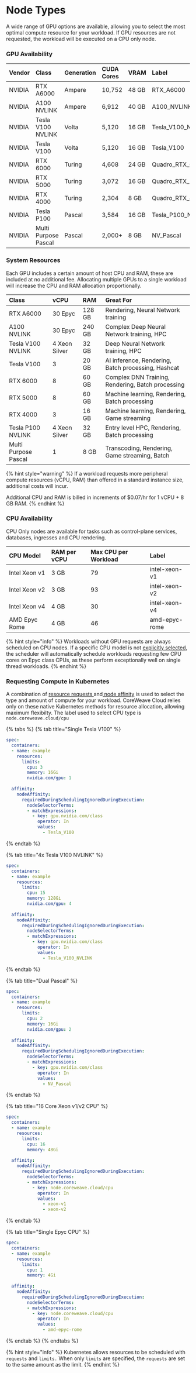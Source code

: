 # Node Types

A wide range of GPU options are available, allowing you to select the most optimal compute resource for your workload. If GPU resources are not requested, the workload will be executed on a CPU only node.

### GPU Availability

| Vendor | Class | Generation | CUDA Cores | VRAM | Label |
| :--- | :--- | :--- | :--- | :--- | :--- |
| NVIDIA | RTX A6000 | Ampere | 10,752 | 48 GB | RTX\_A6000 |
| NVIDIA | A100 NVLINK | Ampere | 6,912 | 40 GB | A100\_NVLINK |
| NVIDIA | Tesla V100 NVLINK | Volta | 5,120 | 16 GB | Tesla\_V100\_NVLINK |
| NVIDIA | Tesla V100 | Volta | 5,120 | 16 GB | Tesla\_V100 |
| NVIDIA | RTX 6000 | Turing | 4,608 | 24 GB | Quadro\_RTX\_6000 |
| NVIDIA | RTX 5000 | Turing | 3,072 | 16 GB | Quadro\_RTX\_5000 |
| NVIDIA | RTX 4000 | Turing | 2,304 | 8 GB  | Quadro\_RTX\_4000 |
| NVIDIA | Tesla P100 | Pascal | 3,584 | 16 GB | Tesla\_P100\_NVLINK |
| NVIDIA | Multi Purpose Pascal | Pascal | 2,000+ | 8 GB | NV\_Pascal |

### System Resources

Each GPU includes a certain amount of host CPU and RAM, these are included at no additional fee. Allocating multiple GPUs to a single workload will increase the CPU and RAM allocation proportionally.

| Class | vCPU | RAM | Great For |
| :--- | :--- | :--- | :--- |
| RTX A6000 | 30 Epyc | 128 GB | Rendering, Neural Network training |
| A100 NVLINK | 30 Epyc | 240 GB | Complex Deep Neural Network training, HPC |
| Tesla V100 NVLINK | 4 Xeon Silver | 32 GB | Deep Neural Network training, HPC |
| Tesla V100 | 3 | 20 GB | AI inference, Rendering, Batch processing, Hashcat |
| RTX 6000 | 8 | 60 GB | Complex DNN Training, Rendering, Batch processing |
| RTX 5000 | 8 | 60 GB | Machine learning, Rendering, Batch processing |
| RTX 4000 | 3 | 16 GB | Machine learning, Rendering, Game streaming |
| Tesla P100 NVLINK | 4 Xeon Silver | 32 GB | Entry level HPC, Rendering, Batch processing |
| Multi Purpose Pascal | 1 | 8 GB | Transcoding, Rendering, Game streaming, Batch |

{% hint style="warning" %}
If a workload requests more peripheral compute resources \(vCPU, RAM\) than offered in a standard instance size, additional costs will incur. 

Additional CPU and RAM is billed in increments of $0.07/hr for 1 vCPU + 8 GB RAM.
{% endhint %}

### CPU Availability

CPU Only nodes are available for tasks such as control-plane services, databases, ingresses and CPU rendering. 

| CPU Model | RAM per vCPU | Max CPU per Workload | Label |
| :--- | :--- | :--- | :--- |
| Intel Xeon v1 | 3 GB | 79 | intel-xeon-v1 |
| Intel Xeon v2 | 3 GB | 93 | intel-xeon-v2 |
| Intel Xeon v4 | 4 GB | 30 | intel-xeon-v4 |
| AMD Epyc Rome | 4 GB | 46 | amd-epyc-rome |

{% hint style="info" %}
Workloads without GPU requests are always scheduled on CPU nodes. If a specific CPU model is not [explicitly selected](node-types.md#requesting-compute-in-kubernetes), the scheduler will automatically schedule workloads requesting few CPU cores on Epyc class CPUs, as these perform exceptionally well on single thread workloads.
{% endhint %}

### Requesting Compute in Kubernetes

A combination of [resource requests ](https://kubernetes.io/docs/concepts/configuration/manage-resources-containers/#requests-and-limits)and[ node affinity](https://kubernetes.io/docs/concepts/scheduling-eviction/assign-pod-node/#node-affinity) is used to select the type and amount of compute for your workload. CoreWeave Cloud relies only on these native Kubernetes methods for resource allocation, allowing maximum flexibilty. The label used to select CPU type is `node.coreweave.cloud/cpu`

{% tabs %}
{% tab title="Single Tesla V100" %}
```yaml
spec:
  containers:
  - name: example
    resources:
      limits:
        cpu: 3
        memory: 16Gi
        nvidia.com/gpu: 1
        
  affinity:
    nodeAffinity:
      requiredDuringSchedulingIgnoredDuringExecution:
        nodeSelectorTerms:
        - matchExpressions:
          - key: gpu.nvidia.com/class
            operator: In
            values:
              - Tesla_V100
```
{% endtab %}

{% tab title="4x Tesla V100 NVLINK" %}
```yaml
spec:
  containers:
  - name: example
    resources:
      limits:
        cpu: 15
        memory: 128Gi
        nvidia.com/gpu: 4
        
  affinity:
    nodeAffinity:
      requiredDuringSchedulingIgnoredDuringExecution:
        nodeSelectorTerms:
        - matchExpressions:
          - key: gpu.nvidia.com/class
            operator: In
            values:
              - Tesla_V100_NVLINK
```
{% endtab %}

{% tab title="Dual Pascal" %}
```yaml
spec:
  containers:
  - name: example
    resources:
      limits:
        cpu: 2
        memory: 16Gi
        nvidia.com/gpu: 2
        
  affinity:
    nodeAffinity:
      requiredDuringSchedulingIgnoredDuringExecution:
        nodeSelectorTerms:
        - matchExpressions:
          - key: gpu.nvidia.com/class
            operator: In
            values:
              - NV_Pascal
```
{% endtab %}

{% tab title="16 Core Xeon v1/v2 CPU" %}
```yaml
spec:
  containers:
  - name: example
    resources:
      limits:
        cpu: 16
        memory: 48Gi
        
  affinity:
    nodeAffinity:
      requiredDuringSchedulingIgnoredDuringExecution:
        nodeSelectorTerms:
        - matchExpressions:
          - key: node.coreweave.cloud/cpu
            operator: In
            values:
              - xeon-v1
              - xeon-v2
```
{% endtab %}

{% tab title="Single Epyc CPU" %}
```yaml
spec:
  containers:
  - name: example
    resources:
      limits:
        cpu: 1
        memory: 4Gi
        
  affinity:
    nodeAffinity:
      requiredDuringSchedulingIgnoredDuringExecution:
        nodeSelectorTerms:
        - matchExpressions:
          - key: node.coreweave.cloud/cpu
            operator: In
            values:
              - amd-epyc-rome
```
{% endtab %}
{% endtabs %}

{% hint style="info" %}
Kubernetes allows resources to be scheduled with `requests` and `limits.` When only `limits` are specified, the `requests` are set to the same amount as the limit.
{% endhint %}

